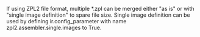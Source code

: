 If using ZPL2 file format, multiple \*.zpl can be merged either "as is"
or with "single image definition" to spare file size. Single image
definition can be used by defining ir.config_parameter with name
zpl2.assembler.single.images to True.
